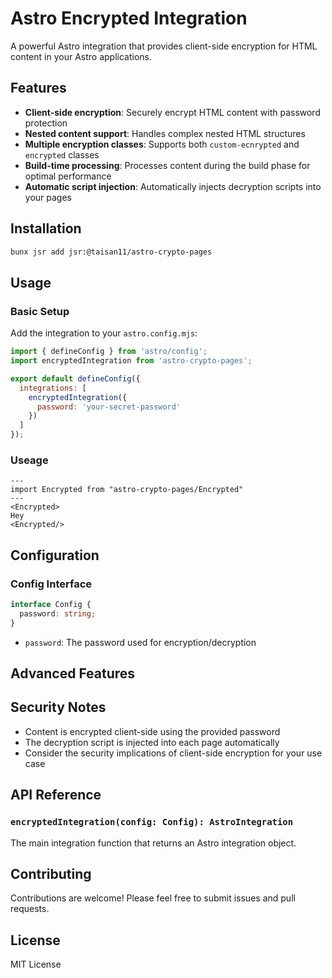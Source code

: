 # Astro Encrypted Integration

A powerful Astro integration that provides client-side encryption for HTML content in your Astro applications.

## Features

- **Client-side encryption**: Securely encrypt HTML content with password protection
- **Nested content support**: Handles complex nested HTML structures
- **Multiple encryption classes**: Supports both `custom-ecnrypted` and `encrypted` classes
- **Build-time processing**: Processes content during the build phase for optimal performance
- **Automatic script injection**: Automatically injects decryption scripts into your pages

## Installation

```bash
bunx jsr add jsr:@taisan11/astro-crypto-pages
```

## Usage

### Basic Setup

Add the integration to your `astro.config.mjs`:

```javascript
import { defineConfig } from 'astro/config';
import encryptedIntegration from 'astro-crypto-pages';

export default defineConfig({
  integrations: [
    encryptedIntegration({
      password: 'your-secret-password'
    })
  ]
});
```

### Useage

```astro
---
import Encrypted from "astro-crypto-pages/Encrypted"
---
<Encrypted>
Hey
<Encrypted/>

```

## Configuration

### Config Interface

```typescript
interface Config {
  password: string;
}
```

- `password`: The password used for encryption/decryption

## Advanced Features

## Security Notes

- Content is encrypted client-side using the provided password
- The decryption script is injected into each page automatically
- Consider the security implications of client-side encryption for your use case

## API Reference

### `encryptedIntegration(config: Config): AstroIntegration`

The main integration function that returns an Astro integration object.

## Contributing

Contributions are welcome! Please feel free to submit issues and pull requests.

## License

MIT License
